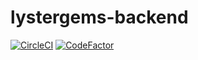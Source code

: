 # lystergems-backend
[![CircleCI](https://circleci.com/gh/Kellswork/shopping-site-backend/tree/ch-configure-circleci.svg?style=svg&circle-token=cfae23c5af94c608b77be88f72378fcbe2f85094)](https://circleci.com/gh/Kellswork/shopping-site-backend/tree/ch-configure-circleci)
[![CodeFactor](https://www.codefactor.io/repository/github/kellswork/shopping-site-backend/badge?s=b829574914fcf1aaad6673b0dac55c457f24ac20)](https://www.codefactor.io/repository/github/kellswork/shopping-site-backend)
